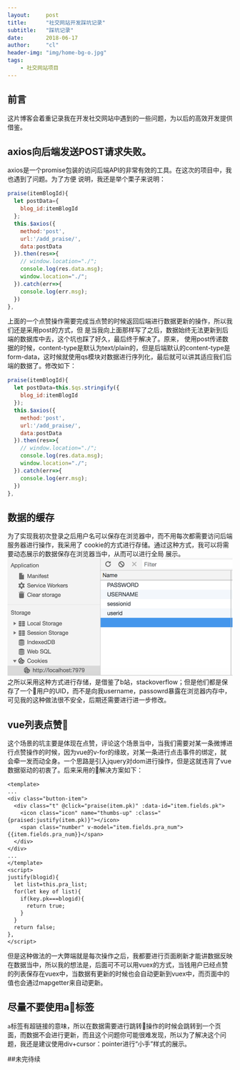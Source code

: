 ```yaml
---
layout:     post
title:      "社交网站开发踩坑记录"
subtitle:   "踩坑记录"
date:       2018-06-17
author:     "cl"
header-img: "img/home-bg-o.jpg"
tags:
    - 社交网站项目
---
```


## 前言
这片博客会着重记录我在开发社交网站中遇到的一些问题，为以后的高效开发提供借鉴。

## axios向后端发送POST请求失败。
axios是一个promise包装的访问后端API的非常有效的工具。在这次的项目中，我也遇到了问题。为了方便
说明，我还是举个栗子来说明：
```js
praise(itemBlogId){
  let postData={
    blog_id:itemBlogId
  };
  this.$axios({
    method:'post',
    url:'/add_praise/',
    data:postData
  }).then(res=>{
    // window.location="./";
    console.log(res.data.msg);
    window.location="./";
  }).catch(err=>{
    console.log(err.msg);
  })
},
```
上面的一个点赞操作需要完成当点赞的时候返回后端进行数据更新的操作，所以我们还是采用post的方式，但
是当我向上面那样写了之后，数据始终无法更新到后端的数据库中去，这个坑也踩了好久，最后终于解决了。原来，
使用post传递数据的时候，content-type是默认为text/plain的，但是后端默认的content-type是
form-data，这时候就使用qs模块对数据进行序列化，最后就可以讲其适应我们后端的数据了。修改如下：
```js
praise(itemBlogId){
  let postData=this.$qs.stringify({
    blog_id:itemBlogId
  });
  this.$axios({
    method:'post',
    url:'/add_praise/',
    data:postData
  }).then(res=>{
    // window.location="./";
    console.log(res.data.msg);
    window.location="./";
  }).catch(err=>{
    console.log(err.msg);
  })
},
```

## 数据的缓存
为了实现我初次登录之后用户名可以保存在浏览器中，而不用每次都需要访问后端服务器进行操作，我采用了
cookie的方式进行存储。通过这种方式，我可以将需要动态展示的数据保存在浏览器当中，从而可以进行全局
展示。
![](/img/in-post/snspro/cookiestore.png)
之所以采用这种方式进行存储，是借鉴了b站，stackoverflow；但是他们都是保存了一个用户的UID，而不是向我username，passowrd暴露在浏览器内存中，可见我的这种做法很不安全，后期还需要进行进一步修改。

## vue列表点赞
这个场景的坑主要是体现在点赞，评论这个场景当中，当我们需要对某一条微博进行点赞操作的时候，因为vue的v-for的缘故，对某一条进行点击事件的绑定，就会牵一发而动全身。一个思路是引入jquery对dom进行操作，但是这就违背了vue数据驱动的初衷了。后来采用的解决方案如下：
```vue
<template>
...
<div class="button-item">
  <div class="t" @click="praise(item.pk)" :data-id="item.fields.pk">
    <icon class="icon" name="thumbs-up" :class="{praised:justify(item.pk)}"></icon>
    <span class="number" v-model="item.fields.pra_num">{{item.fields.pra_num}}</span>
  </div>
</div>
...
</template>
<script>
justify(blogid){
  let list=this.pra_list;
  for(let key of list){
    if(key.pk===blogid){
      return true;
    }
  }
  return false;
},
</script>
```
但是这种做法的一大弊端就是每次操作之后，我都要进行页面刷新才能讲数据反映在数据当中，所以我的想法是，后面可不可以用vuex的方式，当钱用户已经点赞的列表保存在vuex中，当数据有更新的时候也会自动更新到vuex中，而页面中的值也会通过mapgetter来自动更新。

## 尽量不要使用a标签
<code>a</code>标签有超链接的意味，所以在数据需要进行跳转操作的时候会跳转到一个页面，而数据不会进行更新，而且这个问题你可能很难发现，所以为了解决这个问题，我还是建议使用div+cursor：pointer进行“小手”样式的展示。

##未完待续


